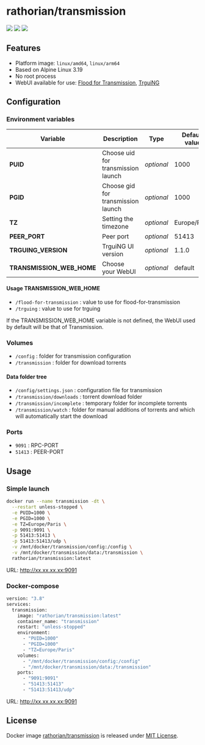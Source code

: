 # rathorian/transmission

[![](https://github.com/rathorian/transmission/workflows/build/badge.svg)](https://github.com/rathorian/transmission/actions)
[![](https://img.shields.io/docker/pulls/rathorian/transmission)](https://hub.docker.com/r/rathorian/transmission)
[![](https://img.shields.io/docker/stars/rathorian/transmission)](https://hub.docker.com/r/rathorian/transmission)

## Features

 - Platform image: `linux/amd64`, `linux/arm64`
 - Based on Alpine Linux 3.19
 - No root process
 - WebUI available for use: [Flood for Transmission](https://github.com/johman10/flood-for-transmission), [TrguiNG](https://github.com/openscopeproject/TrguiNG)

## Configuration

### Environment variables

| Variable | Description | Type | Default value |
| -------- | ----------- | ---- | ------------- |
| **PUID** | Choose uid for transmission launch | *optional* | 1000
| **PGID** | Choose gid for transmission launch | *optional* | 1000
| **TZ** | Setting the timezone | *optional* | Europe/Paris
| **PEER_PORT** | Peer port | *optional* | 51413
| **TRGUING_VERSION** | TrguiNG UI version | *optional* | 1.1.0
| **TRANSMISSION_WEB_HOME** | Choose your WebUI | *optional* | default

#### Usage TRANSMISSION_WEB_HOME

 - `/flood-for-transmission` : value to use for flood-for-transmission
 - `/trguing` : value to use for trguing

 If the TRANSMISSION_WEB_HOME variable is not defined, the WebUI used by default will be that of Transmission.

### Volumes

 - `/config` : folder for transmission configuration
 - `/transmission` : folder for download torrents

#### Data folder tree

 - `/config/settings.json` : configuration file for transmission
 - `/transmission/downloads` : torrent download folder
 - `/transmission/incomplete` : temporary folder for incomplete torrents
 - `/transmission/watch` : folder for manual additions of torrents and which will automatically start the download

### Ports

 - `9091` : RPC-PORT
 - `51413` : PEER-PORT

## Usage

### Simple launch

```sh
docker run --name transmission -dt \
  --restart unless-stopped \
  -e PUID=1000 \
  -e PGID=1000 \
  -e TZ=Europe/Paris \
  -p 9091:9091 \
  -p 51413:51413 \
  -p 51413:51413/udp \
  -v /mnt/docker/transmission/config:/config \
  -v /mnt/docker/transmission/data:/transmission \
  rathorian/transmission:latest
```

URL: http://xx.xx.xx.xx:9091

### Docker-compose

```sh
version: "3.8"
services:
  transmission:
    image: "rathorian/transmission:latest"
    container_name: "transmission"
    restart: "unless-stopped"
    environment:
      - "PUID=1000"
      - "PGID=1000"
      - "TZ=Europe/Paris"
    volumes:
      - "/mnt/docker/transmission/config:/config"
      - "/mnt/docker/transmission/data:/transmission"
    ports:
      - "9091:9091"
      - "51413:51413"
      - "51413:51413/udp"
```

URL: http://xx.xx.xx.xx:9091

## License

Docker image [rathorian/transmission](https://hub.docker.com/r/rathorian/transmission) is released under [MIT License](https://github.com/Rathorian/transmission/blob/main/LICENSE).